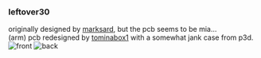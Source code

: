 ### leftover30
originally designed by [marksard](https://github.com/marksard/Keyboards/tree/master/leftover30), but the pcb seems to be mia...\
(arm) pcb redesigned by [tominabox1](https://github.com/tominabox1) with a somewhat jank case from p3d.
![front](https://i.imgur.com/O6vY5om.jpeg)
![back](https://i.imgur.com/on9pBoA.jpeg)

